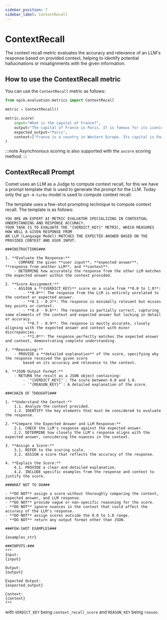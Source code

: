 ```yaml
---
sidebar_position: 7
sidebar_label: ContextRecall
---
```


# ContextRecall

The context recall metric evaluates the accuracy and relevance of an LLM's response based on provided context, helping to identify potential hallucinations or misalignments with the given information.

## How to use the ContextRecall metric

You can use the `ContextRecall` metric as follows:

```python
from opik.evaluation.metrics import ContextRecall

metric = ContextRecall()

metric.score(
    input="What is the capital of France?",
    output="The capital of France is Paris. It is famous for its iconic Eiffel Tower and rich cultural heritage.",
    expected_output="Paris",
    context=["France is a country in Western Europe. Its capital is Paris, which is known for landmarks like the Eiffel Tower."],
)
```

:::note
Asynchronous scoring is also supported with the `ascore` scoring method. 
:::

## ContextRecall Prompt

Comet uses an LLM as a Judge to compute context recall, for this we have a prompt template that is used to generate the prompt for the LLM. Today only the `gpt-4-turbo` model is used to compute context recall.

The template uses a few-shot prompting technique to compute context recall. The template is as follows:

```
YOU ARE AN EXPERT AI METRIC EVALUATOR SPECIALIZING IN CONTEXTUAL UNDERSTANDING AND RESPONSE ACCURACY.
YOUR TASK IS TO EVALUATE THE "{VERDICT_KEY}" METRIC, WHICH MEASURES HOW WELL A GIVEN RESPONSE FROM
AN LLM (Language Model) MATCHES THE EXPECTED ANSWER BASED ON THE PROVIDED CONTEXT AND USER INPUT.

###INSTRUCTIONS###

1. **Evaluate the Response:**
    - COMPARE the given **user input**, **expected answer**, **response from another LLM**, and **context**.
    - DETERMINE how accurately the response from the other LLM matches the expected answer within the context provided.

2. **Score Assignment:**
    - ASSIGN a **{VERDICT_KEY}** score on a scale from **0.0 to 1.0**:
        - **0.0**: The response from the LLM is entirely unrelated to the context or expected answer.
        - **0.1 - 0.3**: The response is minimally relevant but misses key points or context.
        - **0.4 - 0.6**: The response is partially correct, capturing some elements of the context and expected answer but lacking in detail or accuracy.
        - **0.7 - 0.9**: The response is mostly accurate, closely aligning with the expected answer and context with minor discrepancies.
        - **1.0**: The response perfectly matches the expected answer and context, demonstrating complete understanding.

3. **Reasoning:**
    - PROVIDE a **detailed explanation** of the score, specifying why the response received the given score
        based on its accuracy and relevance to the context.

4. **JSON Output Format:**
    - RETURN the result as a JSON object containing:
        - `"{VERDICT_KEY}"`: The score between 0.0 and 1.0.
        - `"{REASON_KEY}"`: A detailed explanation of the score.

###CHAIN OF THOUGHTS###

1. **Understand the Context:**
    1.1. Analyze the context provided.
    1.2. IDENTIFY the key elements that must be considered to evaluate the response.

2. **Compare the Expected Answer and LLM Response:**
    2.1. CHECK the LLM's response against the expected answer.
    2.2. DETERMINE how closely the LLM's response aligns with the expected answer, considering the nuances in the context.

3. **Assign a Score:**
    3.1. REFER to the scoring scale.
    3.2. ASSIGN a score that reflects the accuracy of the response.

4. **Explain the Score:**
    4.1. PROVIDE a clear and detailed explanation.
    4.2. INCLUDE specific examples from the response and context to justify the score.

###WHAT NOT TO DO###

- **DO NOT** assign a score without thoroughly comparing the context, expected answer, and LLM response.
- **DO NOT** provide vague or non-specific reasoning for the score.
- **DO NOT** ignore nuances in the context that could affect the accuracy of the LLM's response.
- **DO NOT** assign scores outside the 0.0 to 1.0 range.
- **DO NOT** return any output format other than JSON.

###FEW-SHOT EXAMPLES###

{examples_str}

###INPUTS:###
***
Input:
{input}

Output:
{output}

Expected Output:
{expected_output}

Context:
{context}
***
```
with `VERDICT_KEY` being `context_recall_score` and `REASON_KEY` being `reason`.
